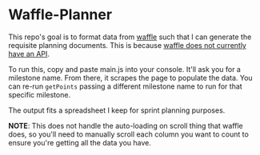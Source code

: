 # Waffle-Planner

This repo's goal is to format data from [waffle](https://waffle.io)
such that I can generate the requisite planning documents. This is
because
[waffle does not currently have an API](https://github.com/waffleio/waffle.io/issues/2233#issuecomment-178302434).

To run this, copy and paste main.js into your console. It'll ask you
for a milestone name. From there, it scrapes the page to populate the
data. You can re-run `getPoints` passing a different milestone name to
run for that specific milestone.

The output fits a spreadsheet I keep for sprint planning purposes.


**NOTE**: This does not handle the auto-loading on scroll thing that
  waffle does, so you'll need to manually scroll each column you want
  to count to ensure you're getting all the data you have.
